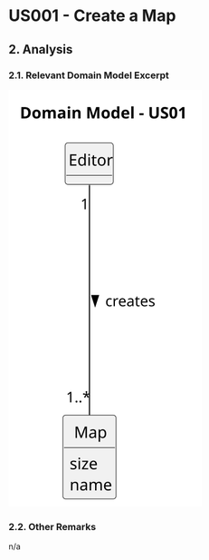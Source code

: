 # US001 - Create a Map 

## 2. Analysis

### 2.1. Relevant Domain Model Excerpt 

![Domain Model](svg/US001-DM.svg)

### 2.2. Other Remarks

n/a